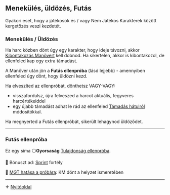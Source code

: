## Menekülés, üldözés, Futás

Gyakori eset, hogy a játékosok és / vagy Nem Játékos Karakterek között kergetőzés veszi kezdetét.

### Menekülés / Üldözés

Ha harc közben dönt úgy egy karakter, hogy ideje távozni, akkor [Kibontakozás Manővert](065_05_altalanos_manoverek.md#kibontakozás) kell dobnod. Ha sikertelen, akkor is kibontakozol, de ellenfeled kap egy extra támadást.

A Manőver után jön a **Futás ellenpróba** (lásd lejjebb) - amennyiben ellenfeled úgy dönt, hogy üldözni kezd.

Ha elveszíted az ellenpróbát, dönthetsz VAGY-VAGY:
- visszafordulsz, újra felveszed a harcot aktuális, fegyveres harcértékeiddel
- egy újabb támadást adhat le rád az ellenfeled [Támadás hátulról](064_01_harci_helyzetek.md#t%C3%A1mad%C3%A1s-h%C3%A1tulr%C3%B3l) módosítókkal.

Ha megnyerted a Futás ellenpróbát, sikerült lehagynod üldöződet.

---
### Futás ellenpróba

Ez egy sima ⚪**Gyorsaság** [Tulajdonság ellenpróba](015_tulajdonsagproba.md#tulajdons%C3%A1g-ellenpr%C3%B3ba).

🔆 Bónuszt ad: [Sprint](fortelyok.altalanos/sprint.md) fortély

🔆 [MGT hatása a próbára](068_vertek_pancelok.md#mozg%C3%A1sg%C3%A1tl%C3%B3-t%C3%A9nyez%C5%91-mgt): KM dönt a helyzet ismeretében

---

⚜️ [Nyitóoldal](start.md)
